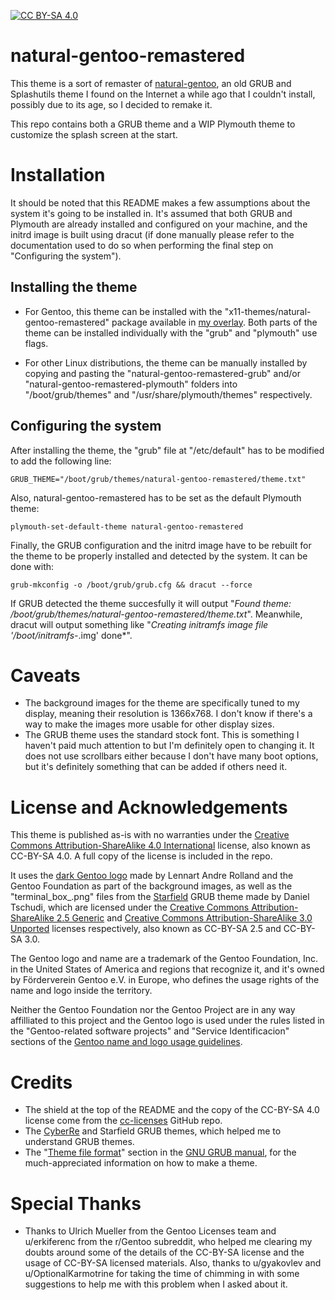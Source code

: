 [![CC BY-SA 4.0][cc-by-sa-shield]][cc-by-sa]

# natural-gentoo-remastered
This theme is a sort of remaster of [natural-gentoo](https://jtyr.github.io/natural-gentoo), an old GRUB and Splashutils theme I found on the Internet a while ago that I couldn't install, possibly due to its age, so I decided to remake it.

This repo contains both a GRUB theme and a WIP Plymouth theme to customize the splash screen at the start.

# Installation
It should be noted that this README makes a few assumptions about the system it's going to be installed in. It's assumed that both GRUB and Plymouth are already installed and configured on your machine, and the initrd image is built using dracut (if done manually please refer to the documentation used to do so when performing the final step on "Configuring the system").

## Installing the theme
* For Gentoo, this theme can be installed with the "x11-themes/natural-gentoo-remastered" package available in [my overlay](https://github.com/foopsss/Ebuilds). Both parts of the theme can be installed individually with the "grub" and "plymouth" use flags.

* For other Linux distributions, the theme can be manually installed by copying and pasting the "natural-gentoo-remastered-grub" and/or "natural-gentoo-remastered-plymouth" folders into "/boot/grub/themes" and "/usr/share/plymouth/themes" respectively.

## Configuring the system
After installing the theme, the "grub" file at "/etc/default" has to be modified to add the following line:

	GRUB_THEME="/boot/grub/themes/natural-gentoo-remastered/theme.txt"

Also, natural-gentoo-remastered has to be set as the default Plymouth theme:

	plymouth-set-default-theme natural-gentoo-remastered

Finally, the GRUB configuration and the initrd image have to be rebuilt for the theme to be properly installed and detected by the system. It can be done with:

	grub-mkconfig -o /boot/grub/grub.cfg && dracut --force

If GRUB detected the theme succesfully it will output "*Found theme: /boot/grub/themes/natural-gentoo-remastered/theme.txt*". Meanwhile, dracut will output something like "*Creating initramfs image file '/boot/initramfs-*.img' done*".

# Caveats
* The background images for the theme are specifically tuned to my display, meaning their resolution is 1366x768. I don't know if there's a way to make the images more usable for other display sizes.
* The GRUB theme uses the standard stock font. This is something I haven't paid much attention to but I'm definitely open to changing it. It does not use scrollbars either because I don't have many boot options, but it's definitely something that can be added if others need it.

# License and Acknowledgements
This theme is published as-is with no warranties under the [Creative Commons Attribution-ShareAlike 4.0 International](https://creativecommons.org/licenses/by-sa/4.0/legalcode) license, also known as CC-BY-SA 4.0. A full copy of the license is included in the repo.

It uses the [dark Gentoo logo](https://wiki.gentoo.org/wiki/File:Gentoo-logo-dark.svg) made by Lennart Andre Rolland and the Gentoo Foundation as part of the background images, as well as the "terminal_box_.png" files from the [Starfield](https://git.savannah.gnu.org/cgit/grub.git/tree/themes/starfield) GRUB theme made by Daniel Tschudi, which are licensed under the [Creative Commons Attribution-ShareAlike 2.5 Generic](https://creativecommons.org/licenses/by-sa/2.5/legalcode) and [Creative Commons Attribution-ShareAlike 3.0 Unported](https://creativecommons.org/licenses/by-sa/3.0/legalcode) licenses respectively, also known as CC-BY-SA 2.5 and CC-BY-SA 3.0.

The Gentoo logo and name are a trademark of the Gentoo Foundation, Inc. in the United States of America and regions that recognize it, and it's owned by Förderverein Gentoo e.V. in Europe, who defines the usage rights of the name and logo inside the territory.

Neither the Gentoo Foundation nor the Gentoo Project are in any way affilliated to this project and the Gentoo logo is used under the rules listed in the "Gentoo-related software projects" and "Service Identificacion" sections of the [Gentoo name and logo usage guidelines](https://www.gentoo.org/inside-gentoo/foundation/name-logo-guidelines.html).

# Credits
* The shield at the top of the README and the copy of the CC-BY-SA 4.0 license come from the [cc-licenses](https://github.com/santisoler/cc-licenses) GitHub repo.
* The [CyberRe](https://www.gnome-look.org/p/1420727/) and Starfield GRUB themes, which helped me to understand GRUB themes.
* The "[Theme file format](https://www.gnu.org/software/grub/manual/grub/html_node/Theme-file-format.html)" section in the [GNU GRUB manual](https://www.gnu.org/software/grub/manual/grub/grub.html), for the much-appreciated information on how to make a theme.

# Special Thanks
* Thanks to Ulrich Mueller from the Gentoo Licenses team and u/erkiferenc from the r/Gentoo subreddit, who helped me clearing my doubts around some of the details of the CC-BY-SA license and the usage of CC-BY-SA licensed materials. Also, thanks to u/gyakovlev and u/OptionalKarmotrine for taking the time of chimming in with some suggestions to help me with this problem when I asked about it.

[cc-by-sa]: http://creativecommons.org/licenses/by-sa/4.0/
[cc-by-sa-shield]: https://img.shields.io/badge/License-CC%20BY--SA%204.0-lightgrey.svg
